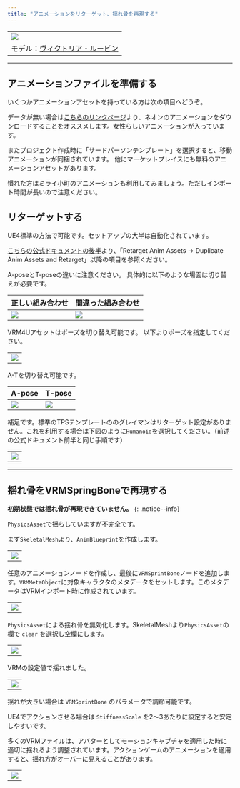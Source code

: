 ```yaml
---
title: "アニメーションをリターゲット、揺れ骨を再現する"
---
```


||
|-|
|[![](./assets/images/small/01c_top.png)](../assets/images/01c_top.png)|
|モデル：[ヴィクトリア・ルービン](https://hub.vroid.com/characters/2792872861023597723/models/5013769147837660446)|


----
## アニメーションファイルを準備する

いくつかアニメーションアセットを持っている方は次の項目へどうぞ。

データが無い場合は[こちらのリンクページ](../10_link/)より、ネオンのアニメーションをダウンロードすることをオススメします。女性らしいアニメーションが入っています。

またプロジェクト作成時に「サードパーソンテンプレート」を選択すると、移動アニメーションが同梱されています。
他にマーケットプレイスにも無料のアニメーションアセットがあります。

慣れた方はミライ小町のアニメーションも利用してみましょう。ただしインポート時間が長いので注意ください。

## リターゲットする

UE4標準の方法で可能です。セットアップの大半は自動化されています。

[こちらの公式ドキュメントの後半](https://docs.unrealengine.com/ja/Engine/Animation/AnimHowTo/Retargeting/index.html)より、「Retarget Anim Assets -> Duplicate Anim Assets and Retarget」以降の項目を参照ください。


A-poseとT-poseの違いに注意ください。
具体的に以下のような場面は切り替えが必要です。

|正しい組み合わせ|間違った組み合わせ|
|-|-|
|[![](./assets/images/small/01c_reta.png)](../assets/images/01c_reta.png)|[![](./assets/images/small/01c_rett.png)](../assets/images/01c_rett.png)|




VRM4Uアセットはポーズを切り替え可能です。
以下よりポーズを指定してください。

||
|-|
|[![](./assets/images/small/01c_ta.png)](../assets/images/01c_ta.png)|

A-Tを切り替え可能です。

|A-pose|T-pose|
|-|-|
|[![](./assets/images/small/01c_a.png)](../assets/images/01c_a.png)|[![](./assets/images/small/01c_t.png)](../assets/images/01c_t.png)|


補足です。標準のTPSテンプレートののグレイマンはリターゲット設定がありません。これを利用する場合は下図のように`Humanoid`を選択してください。（前述の公式ドキュメント前半と同じ手順です）

||
|-|
|[![](./assets/images/small/01c_gray1.png)](../assets/images/01c_gray1.png)|

----

## 揺れ骨をVRMSpringBoneで再現する

**初期状態では揺れ骨が再現できていません。**
{: .notice--info}

`PhysicsAsset`で揺らしていますが不完全です。

まず`SkeletalMesh`より、`AnimBlueprint`を作成します。

||
|-|
|[![](./assets/images/small/01c_anim1.png)](../assets/images/01c_anim1.png)|


任意のアニメーションノードを作成し、最後に`VRMSprintBone`ノードを追加します。`VRMMetaObject`に対象キャラクタのメタデータをセットします。このメタデータはVRMインポート時に作成されています。

||
|-|
|[![](./assets/images/small/01c_anim2.png)](../assets/images/01c_anim2.png)|

`PhysicsAsset`による揺れ骨を無効化します。SkeletalMeshより`PhysicsAsset`の欄で `clear` を選択し空欄にします。

||
|-|
|[![](./assets/images/small/01c_anim3.png)](../assets/images/01c_anim3.png)|

VRMの設定値で揺れました。

||
|-|
|[![](./assets/images/small/01c_anim4.png)](../assets/images/01c_anim4.png)|

揺れが大きい場合は `VRMSprintBone` のパラメータで調節可能です。

UE4でアクションさせる場合は `StiffnessScale` を2～3あたりに設定すると安定しやすいです。

多くのVRMファイルは、アバターとしてモーションキャプチャを適用した時に適切に揺れるよう調整されています。アクションゲームのアニメーションを適用すると、揺れ方がオーバーに見えることがあります。


||
|-|
|[![](./assets/images/small/01c_anim5.png)](../assets/images/01c_anim5.png)|

